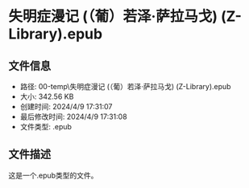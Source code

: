 ﻿# 失明症漫记 (（葡）若泽·萨拉马戈) (Z-Library).epub

## 文件信息
- 路径: 00-temp\失明症漫记 (（葡）若泽·萨拉马戈) (Z-Library).epub
- 大小: 342.56 KB
- 创建时间: 2024/4/9 17:31:07
- 最后修改时间: 2024/4/9 17:31:08
- 文件类型: .epub

## 文件描述
这是一个.epub类型的文件。

